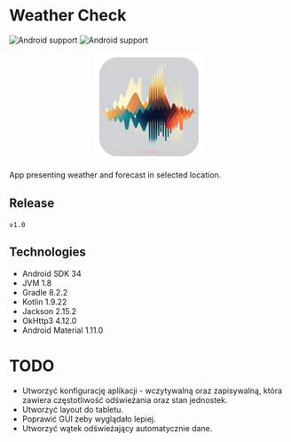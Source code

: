 # Weather Check

![Android support](https://shields.io/badge/Android-SDK_34-green) ![Android support](https://shields.io/badge/v.1.0-purple)

<p align="center">
    <img src="images/logo.png" width="200" alt="logo"/> 
</p>

App presenting weather and forecast in selected location.

## Release

`
v1.0
`

## Technologies

- Android SDK 34
- JVM 1.8
- Gradle 8.2.2
- Kotlin 1.9.22
- Jackson 2.15.2
- OkHttp3 4.12.0
- Android Material 1.11.0

# TODO
- Utworzyć konfigurację aplikacji - wczytywalną oraz zapisywalną, która zawiera częstotliwość
odświeżania oraz stan jednostek.
- Utworzyć layout do tabletu.
- Poprawić GUI żeby wyglądało lepiej.
- Utworzyć wątek odświeżający automatycznie dane.